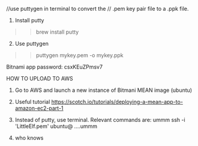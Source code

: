 
//use puttygen in terminal to convert the
// .pem key pair file to a .ppk file.

1. Install putty
>>brew install putty

2. Use puttygen
>>puttygen mykey.pem -o mykey.ppk

Bitnami app password: csxKEuZPmsv7


HOW TO UPLOAD TO AWS

1. Go to AWS and launch a new instance of Bitmani MEAN image (ubuntu)
2. Useful tutorial https://scotch.io/tutorials/deploying-a-mean-app-to-amazon-ec2-part-1

3. Instead of putty, use terminal. Relevant commands are:
ummm ssh -i 'LittleElf.pem' ubuntu@ ....ummm

4. who knows
